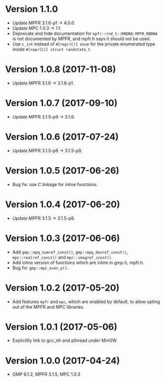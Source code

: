 Version 1.1.0
=============

* Update MPFR 3.1.6-p1 -> 4.0.0.
* Update MPC 1.0.3 -> 1.1.
* Deprecate and hide documentation for `mpfr::rnd_t::RNDNA`;
  `MPFR_RNDNA` is not documented by MPFR, and mpfr.h says it should
  not be used.
* Use `c_int` instead of `#[repr(C)] enum` for the private enumerated
  type inside `#[repr(C)] struct randstate_t`.

Version 1.0.8 (2017-11-08)
==========================

* Update MPFR 3.1.6 -> 3.1.6-p1.

Version 1.0.7 (2017-09-10)
==========================

* Update MPFR 3.1.5-p9 -> 3.1.6.

Version 1.0.6 (2017-07-24)
==========================

* Update MPFR 3.1.5-p8 -> 3.1.5-p9.

Version 1.0.5 (2017-06-26)
==========================

* Bug fix: use C linkage for inline functions.

Version 1.0.4 (2017-06-20)
==========================

* Update MPFR 3.1.5 -> 3.1.5-p8.

Version 1.0.3 (2017-06-06)
==========================

* Add `gmp::mpq_numref_const()`, `gmp::mpq_denref_const()`,
  `mpc::realref_const()` and `mpc::imagref_const()`.
* Add inline version of functions which are inline in gmp.h, mpfr.h.
* Bug fix: `gmp::mpz_even_p()`.

Version 1.0.2 (2017-05-20)
==========================

* Add features `mpfr` and `mpc`, which are enabled by default, to
  allow opting out of the MPFR and MPC libraries.

Version 1.0.1 (2017-05-06)
==========================

* Expliciltly link to gcc_eh and pthread under MinGW.

Version 1.0.0 (2017-04-24)
==========================

* GMP 6.1.2, MPFR 3.1.5, MPC 1.0.3
